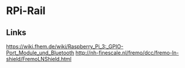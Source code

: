 RPi-Rail
========

Links
-----
https://wiki.fhem.de/wiki/Raspberry_Pi_3:_GPIO-Port_Module_und_Bluetooth
http://nh-finescale.nl/fremo/dcc/fremo-ln-shield/FremoLNShield.html

